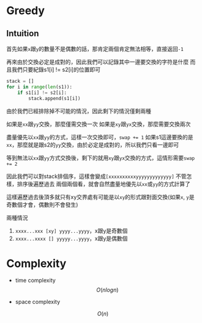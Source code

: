 # Greedy
## Intuition

首先如果`x`跟`y`的數量不是偶數的話，那肯定兩個肯定無法相等，直接返回`-1`

再來由於交換必定是成對的，因此我們可以記錄其中一邊要交換的字符是什麼
而且我們只要紀錄s1[i] != s2[i]的位置即可

```py
stack = []
for i in range(len(s1)):
    if s1[i] != s2[i]:
        stack.append(s1[i])
```

由於我們已經排除掉不可能的情況，因此剩下的情況僅剩兩種

如果是`xx`跟`yy`交換，那麼僅需交換一次
如果是`xy`跟`yx`交換，那麼需要交換兩次

盡量優先以`xx`跟`yy`的方式，這樣一次交換即可，`swap += 1`
如果s1這邊要換的是`xx`，那麼就是跟s2的`yy`交換，由於必定是成對的，所以我們只看一邊即可

等到無法以`xx`跟`yy`方式交換後，剩下的就用`xy`跟`yx`交換的方式，這情形需要`swap += 2`


因此我們可以對stack排個序，這樣會變成`[xxxxxxxxxxyyyyyyyyyyyyy]`
不管怎樣，排序後遍歷過去
兩個兩個看，就會自然盡量地優先以`xx`或`yy`的方式計算了

這樣遍歷過去後頂多就只有xy交界處有可能是以`xy`的形式跟對面交換(如果`x`, `y`是奇數個才會，偶數則不會發生)

兩種情況
1. `xxxx...xxx [xy] yyyy...yyyy`，x跟y是奇數個
2. `xxxx...xxxx [] yyyyy...yyyy`，x跟y是偶數個

# Complexity

- time complexity
$$O(nlogn)$$

- space complexity

$$O(n)$$